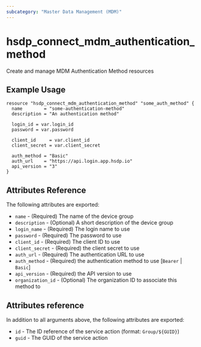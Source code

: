 ```yaml
---
subcategory: "Master Data Management (MDM)"
---
```


# hsdp_connect_mdm_authentication_method

Create and manage MDM Authentication Method resources

## Example Usage

```hcl
resource "hsdp_connect_mdm_authentication_method" "some_auth_method" {
  name        = "some-authentication-method"
  description = "An authentication method"
  
  login_id = var.login_id
  password = var.password
  
  client_id     = var.client_id
  client_secret = var.client_secret
  
  auth_method = "Basic"
  auth_url    = "https://api.login.app.hsdp.io"
  api_version = "3"
}
```

## Attributes Reference

The following attributes are exported:

* `name` - (Required) The name of the device group
* `description` - (Optional) A short description of the device group
* `login_name` - (Required) The login name to use
* `password` - (Required) The password to use
* `client_id` - (Required) The client ID to use
* `client_secret` - (Required) the client secret to use
* `auth_url` - (Required) The authentication URL to use
* `auth_method` - (Required) the authentication method to use [`Bearer` | `Basic`]
* `api_version` - (Required) the API version to use
* `organization_id` - (Optional) The organization ID to associate this method to

## Attributes reference

In addition to all arguments above, the following attributes are exported:

* `id` - The ID reference of the service action (format: `Group/${GUID}`)
* `guid` - The GUID of the service action
